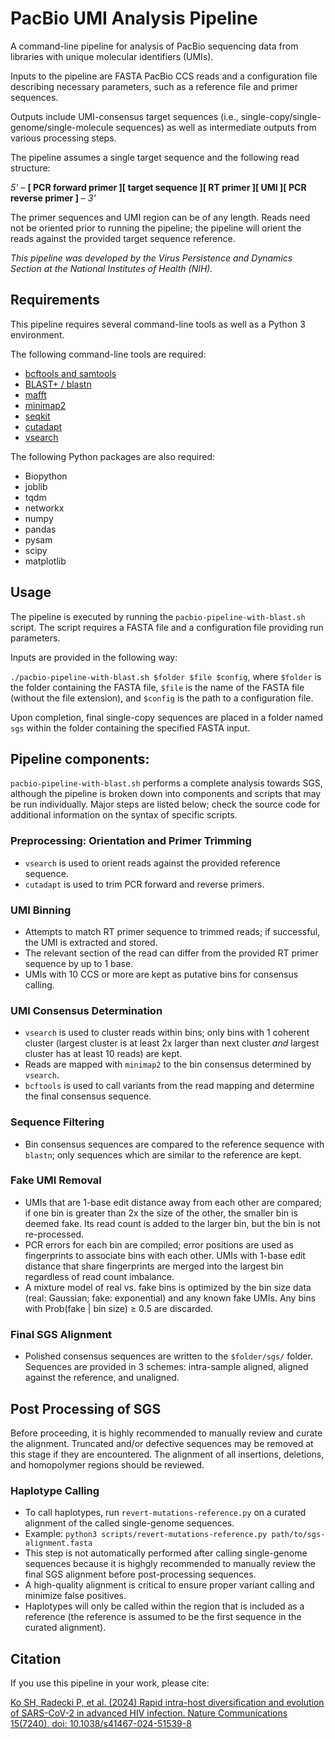 # PacBio UMI Analysis Pipeline

A command-line pipeline for analysis of PacBio sequencing data from libraries with unique molecular identifiers (UMIs).

Inputs to the pipeline are FASTA PacBio CCS reads and a configuration file describing necessary parameters, such as a reference file and primer sequences.

Outputs include UMI-consensus target sequences (i.e., single-copy/single-genome/single-molecule sequences) as well as intermediate outputs from various processing steps.  

The pipeline assumes a single target sequence and the following read structure:

*5'* – **[ PCR forward primer ][ target sequence ][ RT primer ][ UMI ][ PCR reverse primer ]** – *3'*

The primer sequences and UMI region can be of any length. Reads need not be oriented prior to running the pipeline; the pipeline will orient the reads against the provided target sequence reference.

*This pipeline was developed by the Virus Persistence and Dynamics Section at the National Institutes of Health (NIH).*


## Requirements

This pipeline requires several command-line tools as well as a Python 3 environment.

The following command-line tools are required:
* [bcftools and samtools](https://www.htslib.org/download/)
* [BLAST+ / blastn](https://blast.ncbi.nlm.nih.gov/Blast.cgi?PAGE_TYPE=BlastDocs&DOC_TYPE=Download)
* [mafft](https://mafft.cbrc.jp/alignment/software/)
* [minimap2](https://github.com/lh3/minimap2)
* [seqkit](https://bioinf.shenwei.me/seqkit/)
* [cutadapt](https://cutadapt.readthedocs.io/en/stable/index.html)
* [vsearch](https://github.com/torognes/vsearch)

The following Python packages are also required:
* Biopython
* joblib
* tqdm
* networkx
* numpy
* pandas
* pysam
* scipy
* matplotlib

## Usage

The pipeline is executed by running the `pacbio-pipeline-with-blast.sh` script. The script requires a FASTA file and a configuration file providing run parameters.

Inputs are provided in the following way:

`./pacbio-pipeline-with-blast.sh $folder $file $config`, where `$folder` is the folder containing the FASTA file, `$file` is the name of the FASTA file (without the file extension), and `$config` is the path to a configuration file.

Upon completion, final single-copy sequences are placed in a folder named `sgs` within the folder containing the specified FASTA input.

## Pipeline components:

`pacbio-pipeline-with-blast.sh` performs a complete analysis towards SGS, although the pipeline is broken down into components and scripts that may be run individually. Major steps are listed below; check the source code for additional information on the syntax of specific scripts.

### Preprocessing: Orientation and Primer Trimming
- `vsearch` is used to orient reads against the provided reference sequence.
- `cutadapt` is used to trim PCR forward and reverse primers. 
	
### UMI Binning
- Attempts to match RT primer sequence to trimmed reads; if successful, the UMI is extracted and stored.
- The relevant section of the read can differ from the provided RT primer sequence by up to 1 base.
- UMIs with 10 CCS or more are kept as putative bins for consensus calling.

### UMI Consensus Determination
- `vsearch` is used to cluster reads within bins; only bins with 1 coherent cluster (largest cluster is at least 2x larger than next cluster *and* largest cluster has at least 10 reads) are kept.
- Reads are mapped with `minimap2` to the bin consensus determined by `vsearch`.
- `bcftools` is used to call variants from the read mapping and determine the final consensus sequence.

### Sequence Filtering
- Bin consensus sequences are compared to the reference sequence with `blastn`; only sequences which are similar to the reference are kept.

### Fake UMI Removal
- UMIs that are 1-base edit distance away from each other are compared; if one bin is greater than 2x the size of the other, the smaller bin is deemed fake. Its read count is added to the larger bin, but the bin is not re-processed.
- PCR errors for each bin are compiled; error positions are used as fingerprints to associate bins with each other. UMIs with 1-base edit distance that share fingerprints are merged into the largest bin regardless of read count imbalance.
- A mixture model of real vs. fake bins is optimized by the bin size data (real: Gaussian; fake: exponential) and any known fake UMIs. Any bins with Prob(fake | bin size) ≥ 0.5 are discarded.

### Final SGS Alignment
- Polished consensus sequences are written to the `$folder/sgs/` folder. Sequences are provided in 3 schemes: intra-sample aligned, aligned against the reference, and unaligned.

## Post Processing of SGS

Before proceeding, it is highly recommended to manually review and curate the alignment. Truncated and/or defective sequences may be removed at this stage if they are encountered. The alignment of all insertions, deletions, and homopolymer regions should be reviewed.

### Haplotype Calling
- To call haplotypes, run `revert-mutations-reference.py` on a curated alignment of the called single-genome sequences.
- Example: `python3 scripts/revert-mutations-reference.py path/to/sgs-alignment.fasta`
- This step is not automatically performed after calling single-genome sequences because it is highgly recommended to manually review the final SGS alignment before post-processing sequences.
- A high-quality alignment is critical to ensure proper variant calling and minimize false positives.
- Haplotypes will only be called within the region that is included as a reference (the reference is assumed to be the first sequence in the curated alignment).

## Citation

If you use this pipeline in your work, please cite:

[Ko SH, Radecki P, et al. (2024) Rapid intra-host diversification and evolution of SARS-CoV-2 in advanced HIV infection. Nature Communications 15(7240). doi: 10.1038/s41467-024-51539-8](https://doi.org/10.1038/s41467-024-51539-8)


